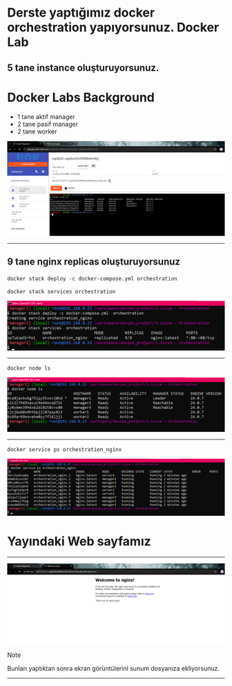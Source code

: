 # Derste yaptığımız docker orchestration yapıyorsunuz. Docker Lab

5 tane instance oluşturuyorsunuz.
---

# Docker Labs Background

  - 1 tane aktif manager
  - 2 tane pasif manager
  - 2 tane worker


![text](<../images/orchestration1.png>)

---


9 tane nginx replicas oluşturuyorsunuz
---


```
docker stack deploy -c docker-compose.yml orchestration
```

```
docker stack services orchestration
```



![text](<../images/orchestration2.png>)


---


```
docker node ls
```



![text](<../images/orchestration3.png>)


---

```
docker service ps orchestration_nginx
```

![text](<../images/orchestration4.png>)





# Yayındaki Web sayfamız 
---


![text](<../images/orchestration5.png>)




> [!NOTE]
  > Bunları yaptıktan sonra ekran görüntülerini sunum dosyanıza ekliyorsunuz.


---
